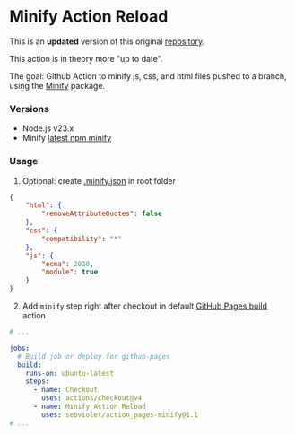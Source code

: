 # Minify Action Reload
This is an **updated** version of this original [repository](https://github.com/actions-marketplace-validations/DrA1ex_pages-minify).

This action is in theory more "up to date".

The goal: Github Action to minify js, css, and html files pushed to a branch, using the [Minify](https://github.com/coderaiser/minify) package.

### Versions
- Node.js v23.x
- Minify [latest npm minify](https://www.npmjs.com/package/minify)

### Usage
1. Optional: create [.minify.json](https://github.com/coderaiser/minify#options) in root folder
```json
{
    "html": {
        "removeAttributeQuotes": false
    },
    "css": {
        "compatibility": "*"
    },
    "js": {
        "ecma": 2020,
        "module": true
    }
}
```

2. Add `minify` step right after checkout in default [GitHub Pages build](https://docs.github.com/ru/pages/getting-started-with-github-pages/configuring-a-publishing-source-for-your-github-pages-site#creating-a-custom-github-actions-workflow-to-publish-your-site) action
```yaml
# ...

jobs:
  # Build job or deploy for github-pages
  build:
    runs-on: ubuntu-latest
    steps:
      - name: Checkout
        uses: actions/checkout@v4
      - name: Minify Action Reload
        uses: sebviolet/action_pages-minify@1.1
# ...
```
